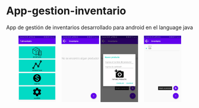 # App-gestion-inventario
App de gestión de inventarios desarrollado para android en el language java

<div align="center">
           <img width="20%" src="assets/imag1.jpeg" alt="Pantalla principal" title="Pantalla principal">
           <img height="0" width="8px">
           <img width="20%" src="assets/imag2.jpeg" alt="Pantalla de ingreso de inventario" title="Pantalla de ingreso de inventario">
           <img width="20%" src="assets/imag3.jpeg" alt="Pantalla principal" title="Pantalla principal">
           <img height="0" width="8px">
           <img width="20%" src="assets/imag4.jpeg" alt="Pantalla de ingreso de inventario" title="Pantalla de ingreso de inventario">
</div>
